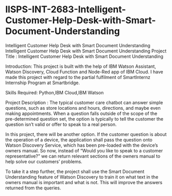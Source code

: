 # llSPS-INT-2683-Intelligent-Customer-Help-Desk-with-Smart-Document-Understanding
Intelligent Customer Help Desk with Smart Document Understanding
Intelligent Customer Help Desk with Smart Document Understanding
Project Title : Intelligent Customer Help Desk with Smart Document Understanding

Introduction: This project is built with the help of IBM Watson Assistant, Watson Discovery, Cloud Function and Node-Red app of IBM Cloud. I have made this project with regard to the partial fulfilment of SmartInternz Internship Program at Smartbridge.

Skills Required: Python,IBM Cloud,IBM Watson

Project Description : The typical customer care chatbot can answer simple questions, such as store locations and hours, directions, and maybe even making appointments. When a question falls outside of the scope of the pre-determined question set, the option is typically to tell the customer the question isn’t valid or offer to speak to a real person.

In this project, there will be another option. If the customer question is about the operation of a device, the application shall pass the question onto Watson Discovery Service, which has been pre-loaded with the device’s owners manual. So now, instead of “Would you like to speak to a customer representative?” we can return relevant sections of the owners manual to help solve our customers’ problems.

To take it a step further, the project shall use the Smart Document Understanding feature of Watson Discovery to train it on what text in the owners manual is important and what is not. This will improve the answers returned from the queries.
